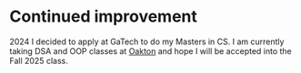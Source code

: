 # Continued improvement

2024 I decided to apply at GaTech to do my Masters in CS. I am currently taking DSA and OOP classes at [Oakton](https://github.com/strbrgr/grad_work/tree/main/oak) and hope I will be accepted into the Fall 2025 class.
